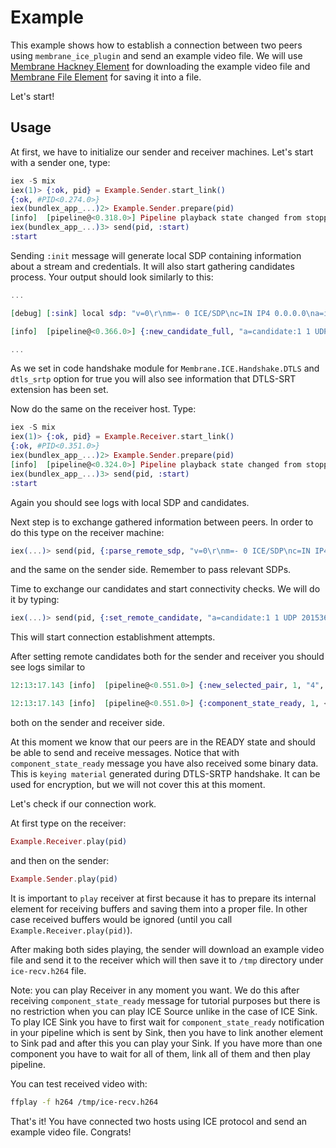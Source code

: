 # Example

This example shows how to establish a connection between two peers using `membrane_ice_plugin` and
send an example video file.
We will use [Membrane Hackney Element](https://github.com/membraneframework/membrane-element-hackney)
for downloading the example video file and [Membrane File Element](https://github.com/membraneframework/membrane-element-file)
for saving it into a file.

Let's start!

## Usage

At first, we have to initialize our sender and receiver machines.
Let's start with a sender one, type:
```elixir
iex -S mix
iex(1)> {:ok, pid} = Example.Sender.start_link()
{:ok, #PID<0.274.0>}
iex(bundlex_app_...)2> Example.Sender.prepare(pid)
[info]  [pipeline@<0.318.0>] Pipeline playback state changed from stopped to prepared
iex(bundlex_app_...)3> send(pid, :start)
:start
```

Sending `:init` message will generate local SDP containing information about a stream and
credentials. It will also start gathering candidates process.
Your output should look similarly to this:
```elixir
...

[debug] [:sink] local sdp: "v=0\r\nm=- 0 ICE/SDP\nc=IN IP4 0.0.0.0\na=ice-ufrag:Zdu1\na=ice-pwd:4nRN+sSf8Ednd+MFA1FK8Q\n"

[info]  [pipeline@<0.366.0>] {:new_candidate_full, "a=candidate:1 1 UDP 2015363327 192.168.83.205 38292 typ host"}

...
```
As we set in code handshake module for `Membrane.ICE.Handshake.DTLS` and `dtls_srtp` option
for true you will also see information that DTLS-SRT extension has been set.

Now do the same on the receiver host. Type:
```elixir
iex -S mix
iex(1)> {:ok, pid} = Example.Receiver.start_link()
{:ok, #PID<0.351.0>}
iex(bundlex_app_...)2> Example.Sender.prepare(pid)
[info]  [pipeline@<0.324.0>] Pipeline playback state changed from stopped to prepared
iex(bundlex_app_...)3> send(pid, :start)
:start
```
Again you should see logs with local SDP and candidates.

Next step is to exchange gathered information between peers.
In order to do this type on the receiver machine:

```elixir
iex(...)> send(pid, {:parse_remote_sdp, "v=0\r\nm=- 0 ICE/SDP\nc=IN IP4 0.0.0.0\na=ice-ufrag:Zdu1\na=ice-pwd:4nRN+sSf8Ednd+MFA1FK8Q\n"})
```

and the same on the sender side.
Remember to pass relevant SDPs.


Time to exchange our candidates and start connectivity checks.
We will do it by typing:

```elixir
iex(...)> send(pid, {:set_remote_candidate, "a=candidate:1 1 UDP 2015363327 <some_ip> <some_port> typ host"})
```
This will start connection establishment attempts.

After setting remote candidates both for the sender and receiver you should see logs similar to

```elixir
12:13:17.143 [info]  [pipeline@<0.551.0>] {:new_selected_pair, 1, "4", "7"}

12:13:17.143 [info]  [pipeline@<0.551.0>] {:component_state_ready, 1, <<some_bin_data>>}
```

both on the sender and receiver side.

At this moment we know that our peers are in the READY state and should be able to send and receive
messages.
Notice that with `component_state_ready` message you have also received some binary data.
This is `keying material` generated during DTLS-SRTP handshake. It can be used for encryption, but
we will not cover this at this moment.

Let's check if our connection work.

At first type on the receiver:
```elixir
Example.Receiver.play(pid)
```

and then on the sender:
```elixir
Example.Sender.play(pid)
```

It is important to `play` receiver at first because it has to prepare its internal element
for receiving buffers and saving them into a proper file.
In other case received buffers would be ignored (until you call `Example.Receiver.play(pid)`).

After making both sides playing, the sender will download an example video file and send it to the
receiver which will then save it to `/tmp` directory under `ice-recv.h264` file.

Note: you can play Receiver in any moment you want. We do this after receiving `component_state_ready`
message for tutorial purposes but there is no restriction when you can play ICE Source unlike in the
case of ICE Sink. To play ICE Sink you have to first wait for `component_state_ready`
notification in your pipeline which is sent by Sink, then you have to link another element
to Sink pad and after this you can play your Sink. If you have more than one component
you have to wait for all of them, link all of them and then play pipeline.

You can test received video with:
```bash
ffplay -f h264 /tmp/ice-recv.h264
```

That's it!
You have connected two hosts using ICE protocol and send an example video file.
Congrats!
